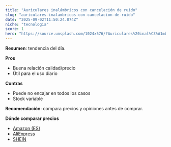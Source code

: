 ```yaml
---
title: "Auriculares inalámbricos con cancelación de ruido"
slug: "auriculares-inalambricos-con-cancelacion-de-ruido"
date: "2025-09-02T11:50:24.074Z"
niche: "tecnologia"
score: 1
hero: "https://source.unsplash.com/1024x576/?Auriculares%20inal%C3%A1mbricos%20con%20cancelaci%C3%B3n%20de%20ruido"
---
```


**Resumen**: tendencia del día.

**Pros**
- Buena relación calidad/precio
- Útil para el uso diario

**Contras**
- Puede no encajar en todos los casos
- Stock variable

**Recomendación**: compara precios y opiniones antes de comprar.

**Dónde comparar precios**
- [Amazon (ES)](https://www.amazon.es/s?k=Auriculares%20inal%C3%A1mbricos%20con%20cancelaci%C3%B3n%20de%20ruido&tag=teknovashop25-21&language=es_ES)
- [AliExpress](https://es.aliexpress.com/wholesale?SearchText=Auriculares%20inal%C3%A1mbricos%20con%20cancelaci%C3%B3n%20de%20ruido)
- [SHEIN](https://es.shein.com/pdsearch/Auriculares%20inal%C3%A1mbricos%20con%20cancelaci%C3%B3n%20de%20ruido/)
